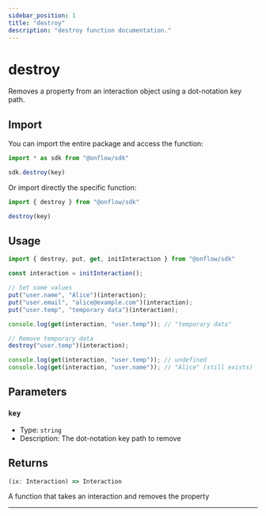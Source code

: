 ```yaml
---
sidebar_position: 1
title: "destroy"
description: "destroy function documentation."
---
```


<!-- THIS DOCUMENT IS AUTO-GENERATED FROM [onflow/sdk/src/interaction/interaction.ts](https://github.com/onflow/fcl-js/tree/master/packages/sdk/src/interaction/interaction.ts). DO NOT EDIT MANUALLY -->

# destroy

Removes a property from an interaction object using a dot-notation key path.

## Import

You can import the entire package and access the function:

```typescript
import * as sdk from "@onflow/sdk"

sdk.destroy(key)
```

Or import directly the specific function:

```typescript
import { destroy } from "@onflow/sdk"

destroy(key)
```

## Usage

```typescript
import { destroy, put, get, initInteraction } from "@onflow/sdk"

const interaction = initInteraction();

// Set some values
put("user.name", "Alice")(interaction);
put("user.email", "alice@example.com")(interaction);
put("user.temp", "temporary data")(interaction);

console.log(get(interaction, "user.temp")); // "temporary data"

// Remove temporary data
destroy("user.temp")(interaction);

console.log(get(interaction, "user.temp")); // undefined
console.log(get(interaction, "user.name")); // "Alice" (still exists)
```

## Parameters

### `key` 


- Type: `string`
- Description: The dot-notation key path to remove


## Returns

```typescript
(ix: Interaction) => Interaction
```


A function that takes an interaction and removes the property

---